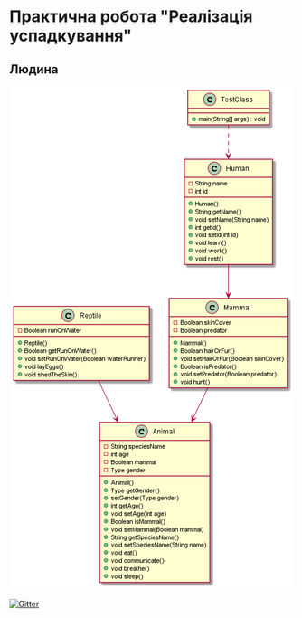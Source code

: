 # Практична робота "Реалізація успадкування"
## Людина
![](https://github.com/ppc-ntu-khpi/java-inheritance-exiperon/blob/master/images/Diagram.png?raw=true)

[![Gitter](https://badges.gitter.im/PPC-SE-2020/OOP.svg)](https://gitter.im/PPC-SE-2020/OOP?utm_source=badge&utm_medium=badge&utm_campaign=pr-badge)
